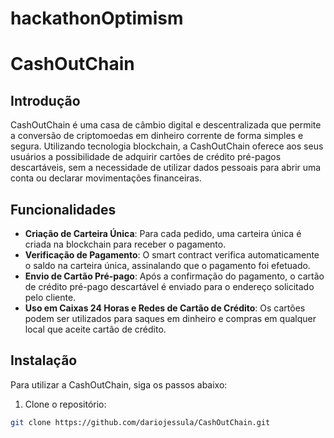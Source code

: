 # hackathonOptimism
# CashOutChain

## Introdução

CashOutChain é uma casa de câmbio digital e descentralizada que permite a conversão de criptomoedas em dinheiro corrente de forma simples e segura. Utilizando tecnologia blockchain, a CashOutChain oferece aos seus usuários a possibilidade de adquirir cartões de crédito pré-pagos descartáveis, sem a necessidade de utilizar dados pessoais para abrir uma conta ou declarar movimentações financeiras.

## Funcionalidades

- **Criação de Carteira Única**: Para cada pedido, uma carteira única é criada na blockchain para receber o pagamento.
- **Verificação de Pagamento**: O smart contract verifica automaticamente o saldo na carteira única, assinalando que o pagamento foi efetuado.
- **Envio de Cartão Pré-pago**: Após a confirmação do pagamento, o cartão de crédito pré-pago descartável é enviado para o endereço solicitado pelo cliente.
- **Uso em Caixas 24 Horas e Redes de Cartão de Crédito**: Os cartões podem ser utilizados para saques em dinheiro e compras em qualquer local que aceite cartão de crédito.

## Instalação

Para utilizar a CashOutChain, siga os passos abaixo:

1. Clone o repositório:

```bash
git clone https://github.com/dariojessula/CashOutChain.git
